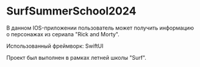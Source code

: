 # SurfSummerSchool2024
В данном IOS-приложении пользователь может получить информацию о персонажах из сериала "Rick and Morty".

Использованный фреймворк: SwiftUI

Проект был выполнен в рамках летней школы "Surf".
